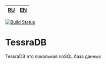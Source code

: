 
|[RU](README-RU.md)|[EN](README.md)|
|--|--|

[![Build Status](https://app.travis-ci.com/artegoser/TessraDB.svg?branch=main)](https://app.travis-ci.com/artegoser/TessraDB)

# TessraDB
 TessraDB это локальная noSQL база данных